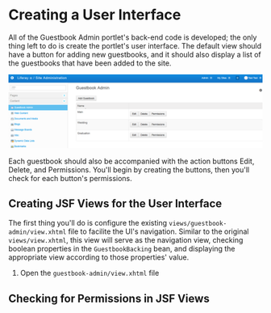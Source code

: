 # Creating a User Interface [](id=creating-a-user-interface)

All of the Guestbook Admin portlet's back-end code is developed; the only thing
left to do is create the portlet's user interface. The default view should have
a button for adding new guestbooks, and it should also display a list of the
guestbooks that have been added to the site. 

![Figure 1: The Guestbook Admin's UI will contain buttons to add, edit, delete, and control permissions of guestbook entities.](../../images/guestbook-admin.png)

Each guestbook should also be accompanied with the action buttons Edit, Delete,
and Permissions. You'll begin by creating the buttons, then you'll check for
each button's permissions. 

## Creating JSF Views for the User Interface

The first thing you'll do is configure the existing
`views/guestbook-admin/view.xhtml` file to facilite the UI's navigation. Similar
to the original `views/view.xhtml`, this view will serve as the navigation view,
checking boolean properties in the `GuestbookBacking` bean, and displaying the
appropriate view according to those properties' value. 

1. Open the `guestbook-admin/view.xhtml` file













## Checking for Permissions in JSF Views
